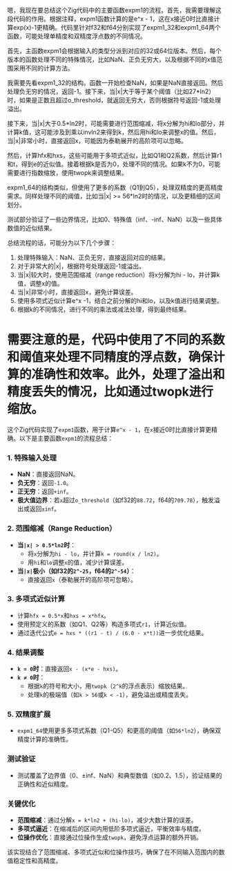 嗯，我现在要总结这个Zig代码中的主要函数expm1的流程。首先，我需要理解这段代码的作用。根据注释，expm1函数计算的是e^x - 1，这在x接近0时比直接计算exp(x)-1更精确。代码里针对f32和f64分别实现了expm1_32和expm1_64两个函数，可能处理单精度和双精度浮点数的不同情况。

首先，主函数expm1会根据输入的类型分派到对应的32或64位版本。然后，每个版本的函数处理不同的特殊情况，比如NaN、正负无穷大，以及根据不同的x值范围采用不同的计算方法。

我需要先看expm1_32的结构。函数一开始检查NaN，如果是NaN直接返回。然后处理负无穷的情况，返回-1。接下来，当|x|大于等于某个阈值（比如27*ln2）时，如果是正数且超过o_threshold，就返回无穷大，否则根据符号返回-1或处理溢出。

接下来，当|x|大于0.5*ln2时，可能需要进行范围缩减，将x分解为hi和lo部分，并计算k值，这可能涉及到乘以invln2来得到k，然后用hi和lo来调整x的值。然后，当|x|非常小时，直接返回x，可能因为泰勒展开的高阶项可以忽略。

然后，计算hfx和hxs，这些可能用于多项式近似，比如Q1和Q2系数，然后计算r1和t，得到e的近似值。接着根据k是否为0，处理不同的情况。如果k不为0，可能需要进行指数缩放，使用twopk来调整结果。

expm1_64的结构类似，但使用了更多的系数（Q1到Q5），处理双精度的更高精度需求。同样处理不同的阈值，比如当|x| >= 56*ln2时的情况，以及更精细的区间划分。

测试部分验证了一些边界情况，比如0、特殊值（inf、-inf、NaN）以及一些具体数值的近似结果。

总结流程的话，可能分为以下几个步骤：

1. 处理特殊输入：NaN、正负无穷，直接返回对应的结果。
2. 对于非常大的|x|，根据符号处理返回-1或溢出。
3. 当|x|较大时，使用范围缩减（range reduction）将x分解为hi - lo，并计算k值，调整x的值。
4. 当|x|非常小时，直接返回x，避免计算误差。
5. 使用多项式近似计算e^x -1，结合之前分解的hi和lo，以及k值进行结果调整。
6. 根据k的不同情况，进行不同的乘法或减法处理，得到最终结果。

需要注意的是，代码中使用了不同的系数和阈值来处理不同精度的浮点数，确保计算的准确性和效率。此外，处理了溢出和精度丢失的情况，比如通过twopk进行缩放。
================================================
这个Zig代码实现了`expm1`函数，用于计算`e^x - 1`，在`x`接近0时比直接计算更精确。以下是主要函数`expm1`的流程总结：

### 1. **特殊输入处理**
   - **NaN**：直接返回NaN。
   - **负无穷**：返回`-1.0`。
   - **正无穷**：返回`+inf`。
   - **极大值边界**：若`x`超过`o_threshold`（如f32的`88.72`，f64的`709.78`），触发溢出或返回`±inf`。

### 2. **范围缩减（Range Reduction）**
   - **当`|x| > 0.5*ln2`时**：
     - 将`x`分解为`hi - lo`，并计算`k = round(x / ln2)`。
     - 用`hi`和`lo`调整`x`的值，减少计算误差。
   - **当`|x|`极小（如f32的`2^-25`，f64的`2^-54`）**：
     - 直接返回`x`（泰勒展开的高阶项可忽略）。

### 3. **多项式近似计算**
   - 计算`hfx = 0.5*x`和`hxs = x*hfx`。
   - 使用预定义的系数（如Q1、Q2等）构造多项式`r1`，计算近似值。
   - 通过迭代公式`e = hxs * ((r1 - t) / (6.0 - x*t))`进一步优化结果。

### 4. **结果调整**
   - **`k = 0`时**：直接返回`x - (x*e - hxs)`。
   - **`k ≠ 0`时**：
     - 根据`k`的符号和大小，用`twopk`（`2^k`的浮点表示）缩放结果。
     - 处理`k`的极端值（如`k > 56`或`k < -1`），避免溢出或精度丢失。

### 5. **双精度扩展**
   - `expm1_64`使用更多多项式系数（Q1-Q5）和更高的阈值（如`56*ln2`），确保双精度计算的准确性。

### 测试验证
   - 测试覆盖了边界值（0、±inf、NaN）和典型数值（如0.2、1.5），验证结果的正确性和近似精度。

### 关键优化
   - **范围缩减**：通过分解`x = k*ln2 + (hi-lo)`，减少大数计算的误差。
   - **多项式逼近**：在缩减后的区间内用低阶多项式逼近，平衡效率与精度。
   - **位操作优化**：直接通过位操作生成`twopk`，避免浮点运算的额外开销。

该实现结合了范围缩减、多项式近似和位操作技巧，确保了在不同输入范围内的数值稳定性和高精度。
